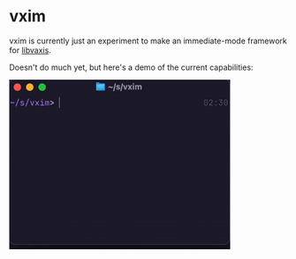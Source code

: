 # vxim

vxim is currently just an experiment to make an immediate-mode framework for [libvaxis](https://github.com/rockorager/libvaxis).

Doesn't do much yet, but here's a demo of the current capabilities:

![](assets/demo.gif)

